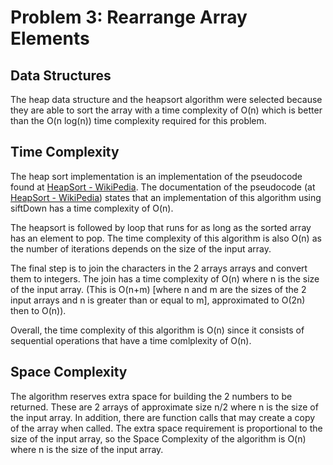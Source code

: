 # Problem 3: Rearrange Array Elements

## Data Structures

The heap data structure and the heapsort algorithm were selected because they are able to sort the array with a time complexity of O(n) which is better than the O(n log(n)) time complexity required for this problem.

## Time Complexity

The heap sort implementation is an implementation of the pseudocode found at [HeapSort - WikiPedia](https://en.wikipedia.org/wiki/Heapsort). The documentation of the pseudocode (at [HeapSort - WikiPedia](https://en.wikipedia.org/wiki/Heapsort)) states that an implementation of this algorithm using siftDown has a time complexity of O(n).

The heapsort is followed by loop that runs for as long as the sorted array has an element to pop. The time complexity of this algorithm is also O(n) as the number of iterations depends on the size of the input array.

The final step is to join the characters in the 2 arrays arrays and convert them to integers. The join has a time complexity of O(n) where n is the size of the input array. (This is O(n+m) [where n and m are the sizes of the 2 input arrays and n is greater than or equal to m], approximated to O(2n) then to O(n)).

Overall, the time complexity of this algorithm is O(n) since it consists of sequential operations that have a time comlplexity of O(n).

## Space Complexity

The algorithm reserves extra space for building the 2 numbers to be returned. These are 2 arrays of approximate size n/2 where n is the size of the input array. In addition, there are function calls that may create a copy of the array when called. The extra space requirement is proportional to the size of the input array, so the Space Complexity of the algorithm is O(n) where n is the size of the input array.
